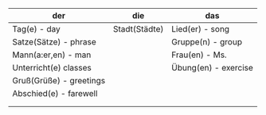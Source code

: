| der                     | die            | das                   |
|-------------------------|----------------|-----------------------|
| Tag(e) - day            | Stadt(Städte)  | Lied(er) - song       |
| Satze(Sätze) - phrase   |                | Gruppe(n) - group     |
| Mann(a:er,en) - man     |                | Frau(en) - Ms.        |
| Unterricht(e) classes   |                | Übung(en) - exercise  |
| Gruß(Grüße) - greetings |                |                       |
| Abschied(e) - farewell  |                |                       |
|                         |                |                       |
|                         |                |                       |
